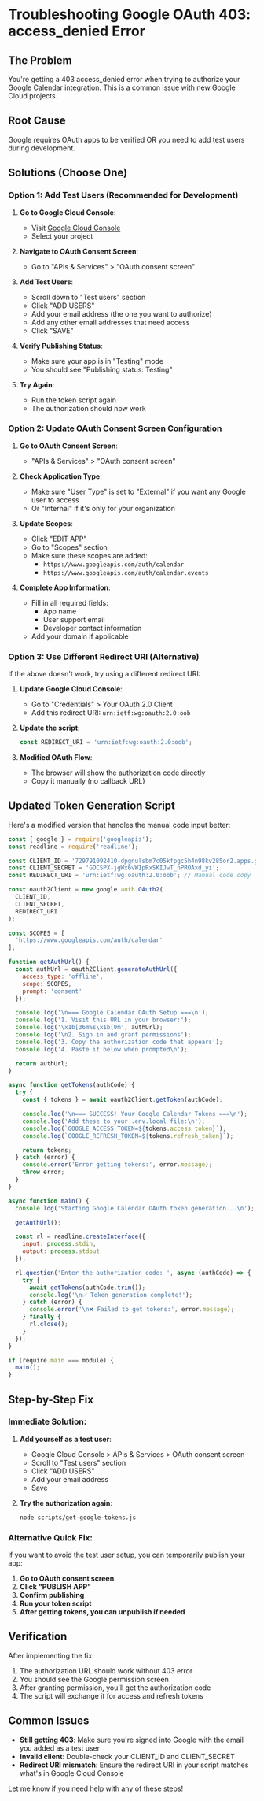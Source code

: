 # Troubleshooting Google OAuth 403: access_denied Error

## The Problem
You're getting a 403 access_denied error when trying to authorize your Google Calendar integration. This is a common issue with new Google Cloud projects.

## Root Cause
Google requires OAuth apps to be verified OR you need to add test users during development.

## Solutions (Choose One)

### Option 1: Add Test Users (Recommended for Development)

1. **Go to Google Cloud Console**:
   - Visit [Google Cloud Console](https://console.cloud.google.com/)
   - Select your project

2. **Navigate to OAuth Consent Screen**:
   - Go to "APIs & Services" > "OAuth consent screen"

3. **Add Test Users**:
   - Scroll down to "Test users" section
   - Click "ADD USERS"
   - Add your email address (the one you want to authorize)
   - Add any other email addresses that need access
   - Click "SAVE"

4. **Verify Publishing Status**:
   - Make sure your app is in "Testing" mode
   - You should see "Publishing status: Testing"

5. **Try Again**:
   - Run the token script again
   - The authorization should now work

### Option 2: Update OAuth Consent Screen Configuration

1. **Go to OAuth Consent Screen**:
   - "APIs & Services" > "OAuth consent screen"

2. **Check Application Type**:
   - Make sure "User Type" is set to "External" if you want any Google user to access
   - Or "Internal" if it's only for your organization

3. **Update Scopes**:
   - Click "EDIT APP"
   - Go to "Scopes" section
   - Make sure these scopes are added:
     - `https://www.googleapis.com/auth/calendar`
     - `https://www.googleapis.com/auth/calendar.events`

4. **Complete App Information**:
   - Fill in all required fields:
     - App name
     - User support email
     - Developer contact information
   - Add your domain if applicable

### Option 3: Use Different Redirect URI (Alternative)

If the above doesn't work, try using a different redirect URI:

1. **Update Google Cloud Console**:
   - Go to "Credentials" > Your OAuth 2.0 Client
   - Add this redirect URI: `urn:ietf:wg:oauth:2.0:oob`

2. **Update the script**:
   ```javascript
   const REDIRECT_URI = 'urn:ietf:wg:oauth:2.0:oob';
   ```

3. **Modified OAuth Flow**:
   - The browser will show the authorization code directly
   - Copy it manually (no callback URL)

## Updated Token Generation Script

Here's a modified version that handles the manual code input better:

```javascript
const { google } = require('googleapis');
const readline = require('readline');

const CLIENT_ID = '729791092410-dpgnulsbm7c05kfpgc5h4n98kv285or2.apps.googleusercontent.com';
const CLIENT_SECRET = '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';
const REDIRECT_URI = 'urn:ietf:wg:oauth:2.0:oob'; // Manual code copy

const oauth2Client = new google.auth.OAuth2(
  CLIENT_ID,
  CLIENT_SECRET,
  REDIRECT_URI
);

const SCOPES = [
  'https://www.googleapis.com/auth/calendar'
];

function getAuthUrl() {
  const authUrl = oauth2Client.generateAuthUrl({
    access_type: 'offline',
    scope: SCOPES,
    prompt: 'consent'
  });

  console.log('\n=== Google Calendar OAuth Setup ===\n');
  console.log('1. Visit this URL in your browser:');
  console.log('\x1b[36m%s\x1b[0m', authUrl);
  console.log('\n2. Sign in and grant permissions');
  console.log('3. Copy the authorization code that appears');
  console.log('4. Paste it below when prompted\n');

  return authUrl;
}

async function getTokens(authCode) {
  try {
    const { tokens } = await oauth2Client.getToken(authCode);

    console.log('\n=== SUCCESS! Your Google Calendar Tokens ===\n');
    console.log('Add these to your .env.local file:\n');
    console.log(`GOOGLE_ACCESS_TOKEN=${tokens.access_token}`);
    console.log(`GOOGLE_REFRESH_TOKEN=${tokens.refresh_token}`);

    return tokens;
  } catch (error) {
    console.error('Error getting tokens:', error.message);
    throw error;
  }
}

async function main() {
  console.log('Starting Google Calendar OAuth token generation...\n');

  getAuthUrl();

  const rl = readline.createInterface({
    input: process.stdin,
    output: process.stdout
  });

  rl.question('Enter the authorization code: ', async (authCode) => {
    try {
      await getTokens(authCode.trim());
      console.log('\n✅ Token generation complete!');
    } catch (error) {
      console.error('\n❌ Failed to get tokens:', error.message);
    } finally {
      rl.close();
    }
  });
}

if (require.main === module) {
  main();
}
```

## Step-by-Step Fix

### Immediate Solution:

1. **Add yourself as a test user**:
   - Google Cloud Console > APIs & Services > OAuth consent screen
   - Scroll to "Test users" section
   - Click "ADD USERS"
   - Add your email address
   - Save

2. **Try the authorization again**:
   ```bash
   node scripts/get-google-tokens.js
   ```

### Alternative Quick Fix:

If you want to avoid the test user setup, you can temporarily publish your app:

1. **Go to OAuth consent screen**
2. **Click "PUBLISH APP"**
3. **Confirm publishing**
4. **Run your token script**
5. **After getting tokens, you can unpublish if needed**

## Verification

After implementing the fix:

1. The authorization URL should work without 403 error
2. You should see the Google permission screen
3. After granting permission, you'll get the authorization code
4. The script will exchange it for access and refresh tokens

## Common Issues

- **Still getting 403**: Make sure you're signed into Google with the email you added as a test user
- **Invalid client**: Double-check your CLIENT_ID and CLIENT_SECRET
- **Redirect URI mismatch**: Ensure the redirect URI in your script matches what's in Google Cloud Console

Let me know if you need help with any of these steps!